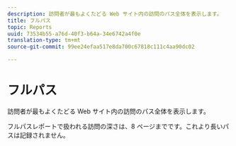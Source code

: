 ```yaml
---
description: 訪問者が最もよくたどる Web サイト内の訪問のパス全体を表示します。
title: フルパス
topic: Reports
uuid: 73534b55-a76d-40f3-b64a-34e6742a4f0e
translation-type: tm+mt
source-git-commit: 99ee24efaa517e8da700c67818c111c4aa90dc02

---
```



# フルパス

訪問者が最もよくたどる Web サイト内の訪問のパス全体を表示します。

フルパスレポートで扱われる訪問の深さは、8 ページまでです。これより長いパスは記録されません。

